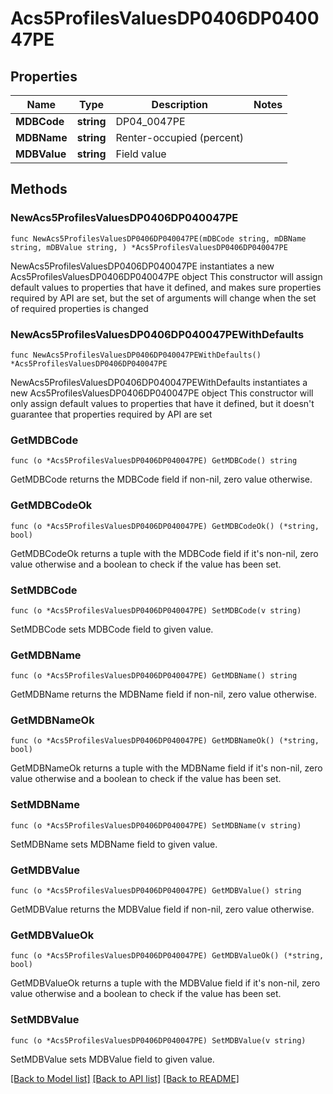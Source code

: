 # Acs5ProfilesValuesDP0406DP040047PE

## Properties

Name | Type | Description | Notes
------------ | ------------- | ------------- | -------------
**MDBCode** | **string** | DP04_0047PE | 
**MDBName** | **string** | Renter-occupied (percent) | 
**MDBValue** | **string** | Field value | 

## Methods

### NewAcs5ProfilesValuesDP0406DP040047PE

`func NewAcs5ProfilesValuesDP0406DP040047PE(mDBCode string, mDBName string, mDBValue string, ) *Acs5ProfilesValuesDP0406DP040047PE`

NewAcs5ProfilesValuesDP0406DP040047PE instantiates a new Acs5ProfilesValuesDP0406DP040047PE object
This constructor will assign default values to properties that have it defined,
and makes sure properties required by API are set, but the set of arguments
will change when the set of required properties is changed

### NewAcs5ProfilesValuesDP0406DP040047PEWithDefaults

`func NewAcs5ProfilesValuesDP0406DP040047PEWithDefaults() *Acs5ProfilesValuesDP0406DP040047PE`

NewAcs5ProfilesValuesDP0406DP040047PEWithDefaults instantiates a new Acs5ProfilesValuesDP0406DP040047PE object
This constructor will only assign default values to properties that have it defined,
but it doesn't guarantee that properties required by API are set

### GetMDBCode

`func (o *Acs5ProfilesValuesDP0406DP040047PE) GetMDBCode() string`

GetMDBCode returns the MDBCode field if non-nil, zero value otherwise.

### GetMDBCodeOk

`func (o *Acs5ProfilesValuesDP0406DP040047PE) GetMDBCodeOk() (*string, bool)`

GetMDBCodeOk returns a tuple with the MDBCode field if it's non-nil, zero value otherwise
and a boolean to check if the value has been set.

### SetMDBCode

`func (o *Acs5ProfilesValuesDP0406DP040047PE) SetMDBCode(v string)`

SetMDBCode sets MDBCode field to given value.


### GetMDBName

`func (o *Acs5ProfilesValuesDP0406DP040047PE) GetMDBName() string`

GetMDBName returns the MDBName field if non-nil, zero value otherwise.

### GetMDBNameOk

`func (o *Acs5ProfilesValuesDP0406DP040047PE) GetMDBNameOk() (*string, bool)`

GetMDBNameOk returns a tuple with the MDBName field if it's non-nil, zero value otherwise
and a boolean to check if the value has been set.

### SetMDBName

`func (o *Acs5ProfilesValuesDP0406DP040047PE) SetMDBName(v string)`

SetMDBName sets MDBName field to given value.


### GetMDBValue

`func (o *Acs5ProfilesValuesDP0406DP040047PE) GetMDBValue() string`

GetMDBValue returns the MDBValue field if non-nil, zero value otherwise.

### GetMDBValueOk

`func (o *Acs5ProfilesValuesDP0406DP040047PE) GetMDBValueOk() (*string, bool)`

GetMDBValueOk returns a tuple with the MDBValue field if it's non-nil, zero value otherwise
and a boolean to check if the value has been set.

### SetMDBValue

`func (o *Acs5ProfilesValuesDP0406DP040047PE) SetMDBValue(v string)`

SetMDBValue sets MDBValue field to given value.



[[Back to Model list]](../README.md#documentation-for-models) [[Back to API list]](../README.md#documentation-for-api-endpoints) [[Back to README]](../README.md)


